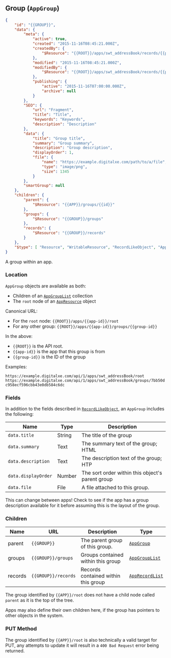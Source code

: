 ## Group (``AppGroup``)

```json
{
	"id": "{{GROUP}}",
	"data": {
		"meta": {
			"active": true,
			"created": "2015-11-16T08:45:21.000Z",
			"createdBy": {
				"$Resource": "{{ROOT}}/apps/swt_addressBook/records/{{person-id}}"
			},
			"modified": "2015-11-16T08:45:21.000Z",
			"modifiedBy": {
				"$Resource": "{{ROOT}}/apps/swt_addressBook/records/{{person-id}}"
			},
			"publishing": {
				"active": "2015-11-16T07:00:00.000Z",
				"archive": null
			}
		},
		"SEO": {
			"url": "Fragment",
			"title": "Title",
			"keywords": "Keywords",
			"description": "Description"
		},
		"data": {
			"title": "Group title",
			"summary": "Group summary",
			"description": "Group description",
			"displayOrder": 1,
			"file": {
				"name": "https://example.digitalxe.com/path/to/a/file",
				"type": "image/png",
				"size": 1345
			}
		},
		"smartGroup": null
	},
	"children": {
		"parent": {
			"$Resource": "{{APP}}/groups/{{id}}"
		},
		"groups": {
			"$Resource": "{{GROUP}}/groups"
		},
		"records": {
			"$Resource": "{{GROUP}}/records"
		}
	},
	"$type": [ "Resource", "WritableResource", "RecordLikeObject", "AppGroup" ]
}
```

A group within an app.

### Location

``AppGroup`` objects are available as both:

* Children of an [``AppGroupList``](#collection-types) collection
* The ``root`` node of an [``AppResource``](#app-appresource) object

Canonical URL:

* For the ``root`` node:
  ``{{ROOT}}/apps/{{app-id}}/root``
* For any other group:
  ``{{ROOT}}/apps/{{app-id}}/groups/{{group-id}}``

In the above:

* ``{{ROOT}}`` is the API root.
* ``{{app-id}}`` is the app that this group is from
* ``{{group-id}}`` is the ID of the group

Examples:

``https://example.digitalxe.com/api/1/apps/swt_addressBook/root``
``https://example.digitalxe.com/api/1/apps/swt_addressBook/groups/7bb50dc958ecf596cbb43e0db584c6dc``

### Fields

In addition to the fields described in [``RecordLikeObject``](#groups-and-records-recordlikeobject), an ``AppGroup`` includes the following:

Name | Type | Description
---- | ---- | -----------
``data.title`` | String | The title of the group
``data.summary`` | Text | The summary text of the group; HTML
``data.description`` | Text | The description text of the group; HTP
``data.displayOrder`` | Number | The sort order within this object's parent group
``data.file`` | File | A file attached to this group.

<span class='warning'>This can change between apps! Check to see if the app has a group description available for it before assuming this is the layout of the group.</span>

### Children

Name | URL | Description | Type
---- | ------------- | ----------- | ----
parent | ``{{GROUP}}`` | The parent group of this group. | [``AppGroup``](#group-appgroup)
groups | ``{{GROUP}}/groups`` | Groups contained within this group | [``AppGroupList``](#collection-types)
records | ``{{GROUP}}/records`` | Records contained within this group | [``AppRecordList``](#collection-types)

The group identified by ``{{APP}}/root`` does not have a child node called ``parent`` as it is the top of the tree.

<span class='info'>Apps may also define their own children here, if the group has pointers to other objects in the system.</span>

### PUT Method

The group identified by ``{{APP}}/root`` is also technically a valid target for PUT, any attempts to update it will result in a ``400 Bad Request`` error being
returned.


